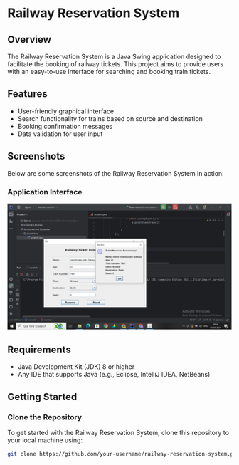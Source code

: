 # Railway Reservation System

## Overview
The Railway Reservation System is a Java Swing application designed to facilitate the booking of railway tickets. This project aims to provide users with an easy-to-use interface for searching and booking train tickets.

## Features
- User-friendly graphical interface
- Search functionality for trains based on source and destination
- Booking confirmation messages
- Data validation for user input

## Screenshots
Below are some screenshots of the Railway Reservation System in action:

### Application Interface
![Railway Reservation System](Screenshot%20(282).png)

## Requirements
- Java Development Kit (JDK) 8 or higher
- Any IDE that supports Java (e.g., Eclipse, IntelliJ IDEA, NetBeans)

## Getting Started

### Clone the Repository
To get started with the Railway Reservation System, clone this repository to your local machine using:
```bash
git clone https://github.com/your-username/railway-reservation-system.git
